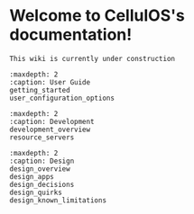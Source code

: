 # Welcome to CellulOS's documentation!

```{attention}
This wiki is currently under construction
```

```{toctree}
:maxdepth: 2
:caption: User Guide
getting_started
user_configuration_options
```

```{toctree}
:maxdepth: 2
:caption: Development
development_overview
resource_servers
```

```{toctree}
:maxdepth: 2
:caption: Design
design_overview
design_apps
design_decisions
design_quirks
design_known_limitations
```